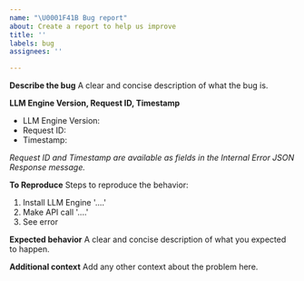 ```yaml
---
name: "\U0001F41B Bug report"
about: Create a report to help us improve
title: ''
labels: bug
assignees: ''

---
```


**Describe the bug**
A clear and concise description of what the bug is.

**LLM Engine Version, Request ID, Timestamp**
- LLM Engine Version: 
- Request ID: 
- Timestamp:
  
_Request ID and Timestamp are available as fields in the Internal Error JSON Response message._

**To Reproduce**
Steps to reproduce the behavior:
1. Install LLM Engine '....'
2. Make API call '....'
3. See error

**Expected behavior**
A clear and concise description of what you expected to happen.

**Additional context**
Add any other context about the problem here.
